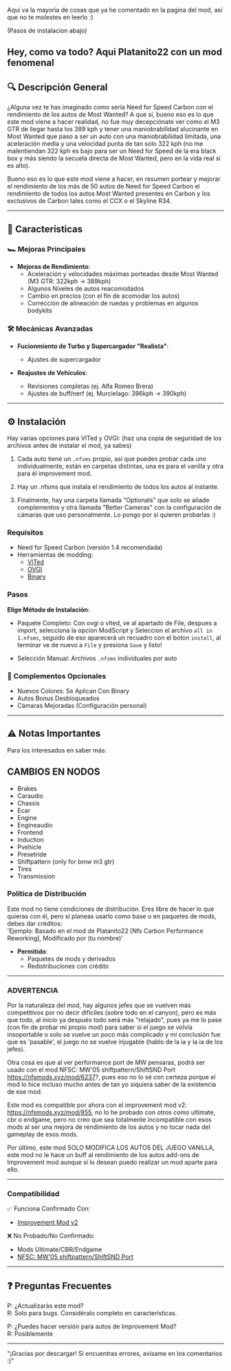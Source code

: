 ﻿Aqui va la mayoria de cosas que ya he comentado en la pagina del mod, asi que no te molestes en leerlo :)

(Pasos de instalacion abajo)

Hey, como va todo? Aqui Platanito22 con un mod fenomenal 
---

## 🔍 Descripción General  

¿Alguna vez te has imaginado como sería Need for Speed Carbon con el rendimiento de los autos de Most Wanted? A que sí, bueno eso es lo que
este mod viene a hacer realidad, no fue muy decepciónate ver como el M3 GTR de llegar hasta los 389 kph y tener una maniobrabilidad alucinante
en Most Wanted que paso a ser un auto con una maniobrabilidad limitada, una aceleración media y una velocidad punta de tan solo 322 kph 
(no me malentiendan 322 kph es bajo para ser un Need for Speed de la era black box y más siendo la secuela directa de Most Wanted, 
pero en la vida real si es alto).

Bueno eso es lo que este mod viene a hacer, en resumen portear y mejorar el rendimiento de los más de 50 autos de Need for Speed Carbon
el rendimiento de todos los autos Most Wanted presentes en Carbon y los exclusivos de Carbon tales como el CCX o el Skyline R34. 

---

## 🚀 Características  

### 🏎️ Mejoras Principales  

- **Mejoras de Rendimiento**:  
  - Aceleración y velocidades máximas porteadas desde Most Wanted (M3 GTR: 322kph → 389kph)  
  - Algunos Niveles de autos reacomodados
  - Cambio en precios (con el fin de acomodar los autos)
  - Corrección de alineación de ruedas y problemas en algunos bodykits   

### 🛠️ Mecánicas Avanzadas  

- **Fucionmiento de Turbo y Supercargador "Realista"**:  
  - Ajustes de supercargador  

- **Reajustes de Vehículos**:  
  - Revisiones completas (ej. Alfa Romeo Brera)  
  - Ajustes de buff/nerf (ej. Murcielago: 396kph → 390kph)

---

## ⚙️ Instalación  

Hay varias opciones para VlTed y OVGI:
(haz una copia de seguridad de los archivos antes de instalar el mod, ya sabes)

1. Cada auto tiene un `.nfsms` propio, así que puedes probar cada uno individualmente, están en carpetas distintas, una es para el vanilla y otra para él
improvement mod.

2. Hay un .nfsms que instala el rendimiento de todos los autos al instante.

3. Finalmente, hay una carpeta llamada "Optionals" que solo se añade complementos y otra llamada "Better Cameras" con la configuración de cámaras que uso
personalmente. Lo pongo por si quieren probarlas :)

### Requisitos  

- Need for Speed Carbon (versión 1.4 recomendada)  
- Herramientas de modding:  
  - [VlTed](https://nfs-tools.blogspot.com/2019/02/nfs-vlted-v46-released.html)  
  - [OVGI](https://nfsmods.xyz/mod/5290)
  - [Binary](https://nfsmods.xyz/mod/1638) 

### Pasos  
 
   **Elige Método de Instalación**:  
   - Paquete Completo: Con ovgi o vlted, ve al apartado de File, despues a import, selecciona la opcion ModScript y Seleccion el archivo `all in 1.nfsms`,
   seguido de eso aparecerá un recuadro con el boton `install`, al terminar ve de nuevo a `File` y presiona `Save` y listo!

   - Selección Manual: Archivos `.nfsms` individuales por auto
  
### 🎨 Complementos Opcionales  

  - Nuevos Colores: Se Aplican Con Binary   
  - Autos Bonus Desbloqueados  
  - Cámaras Mejoradas (Configuración personal)    

---

## ⚠️ Notas Importantes  

Para los interesados en saber más:

<!-- Bien, Hablando del apartado de [Funcionamiento "Realista" De Turbos y Supercargadores] pues si como en los turbos en la vida real este mod
viene a replicarlos trayendo consigo el famoso y tenebroso [Turbo-Lag], pero no es tanto como te lo estás imaginando, ósea, no tarda 5 días hábiles
en cargar el turbo como si pasa en la vida real, es más gameplay friendly, ósea el efecto final que quería lograr trayendo el turbo lag no es el tiempo
que se toma en cargar el turbo si no la patada que da el turbo al estar al 100% de funcionamiento, si quieres saber de qué me guie para replicarlo 
aquí te dejo un link a un video de YouTube de un dyno con métricas [https://youtu.be/NxL3luSwLL0?si=YlBJ-cxv9e2cjYlB], como pudieron apreciar si vieron
el video, el funcionamiento del turbo lag es similar con este mod, el turbo se activa a cierto régimen de revoluciones (cada auto tiene uno propio)
y la patada del turbo es notoria cuando llega al 100% de uso, puede ver el funcionamiento con un hud de https://nfsmods.xyz/mod/1903 o usar
el que yo ocupo https://nfsmods.xyz/mod/6169, pero es eso a lo que me refiero con turbo lag y por si quieres saber el Supercharger no tiene turbolag,
pero no está roto. -->

## CAMBIOS EN NODOS

- Brakes
- Caraudio
- Chassis
- Ecar
- Engine
- Engineaudio
- Frontend
- Induction
- Pvehicle
- Presetride
- Shiftpattern (only for bmw m3 gtr)
- Tires
- Transmission

### Política de Distribución  

Este mod no tiene condiciones de distribución. Eres libre de hacer lo que quieras con él, pero si planeas usarlo como base o en paquetes de mods, debes dar créditos:  
'Ejemplo: Basado en el mod de Platanito22 [Nfs Carbon Performance Reworking], Modificado por (tu nombre)'  

- **Permitido**:  
  - Paquetes de mods y derivados  
  - Redistribuciones con crédito  

---

### ADVERTENCIA  

Por la naturaleza del mod, hay algunos jefes que se vuelven más competitivos por no decir difíciles (sobre todo en el canyon),
pero es más que todo, al inicio ya después todo será más "relajado", pues ya me lo pase (con fin de probar mi propio mod) para saber si el juego
se volvía insoportable o solo se vuelve un poco más complicado y mi conclusión fue que es 'pasable', el juego no se vuelve injugable (hablo de la ia y
la ia de los jefes).

Otra cosa es que al ver performance port de MW pensaras, podrá ser usado con el mod NFSC: MW'05 shiftpattern/ShiftSND Port https://nfsmods.xyz/mod/6237?, pues
eso no lo sé con certeza porque el mod lo hice incluso mucho antes de tan yo siquiera saber de la existencia de ese mod.

Este mod es compatible por ahora con el improvement mod v2: https://nfsmods.xyz/mod/855, no lo he probado con otros como ultimate, cbr o endgame,
pero no creo que sea totalmente incompatible con esos mods al ser una mejora de rendimiento de los autos y no tocar nada del gameplay de esos mods.

Por último, este mod SOLO MODIFICA LOS AUTOS DEL JUEGO VANILLA, este mod no le hace un buff al rendimiento de los autos add-ons de Improvement mod
aunque si lo desean puedo realizar un mod aparte para ello. 

---

### Compatibilidad  

✅ Funciona Confirmado Con:  

- [Improvement Mod v2](https://nfsmods.xyz/mod/855)  

❌ No Probado/No Confirmado:  

- Mods Ultimate/CBR/Endgame  
- [NFSC: MW'05 shiftpattern/ShiftSND Port](https://nfsmods.xyz/mod/6237)  

---

## ❓ Preguntas Frecuentes  

P: ¿Actualizarás este mod?  
R: Solo para bugs. Considéralo completo en características.  

P: ¿Puedes hacer versión para autos de Improvement Mod?  
R: Posiblemente  

---

"¡Gracias por descargar! Si encuentras errores, avísame en los comentarios :)"
